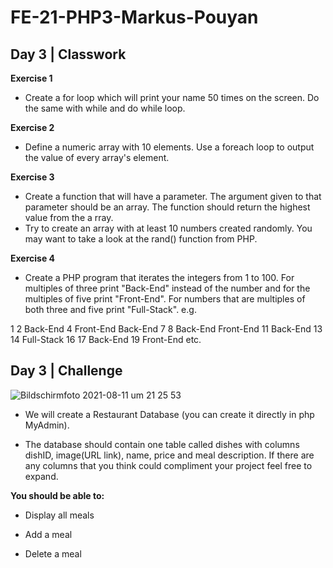 


# FE-21-PHP3-Markus-Pouyan

## Day 3 | Classwork

**Exercise 1**

* Create a for loop which will print your name 50 times on the screen. Do the same with while and do while loop. 

**Exercise 2**

* Define a numeric array with 10 elements. Use a foreach loop to output the value of every array's element.

**Exercise 3**

* Create a function that will have a parameter. The argument given to that parameter should be an array. The function should return the highest value from the a rray.
* Try to create an array with at least 10 numbers created randomly. You may want to take a look at the rand() function from PHP.

**Exercise 4**

* Create a PHP program that iterates the integers from 1 to 100. For multiples of three print "Back-End" instead of the number and for the multiples of five print "Front-End". For numbers that are multiples of both three and five print "Full-Stack".
e.g.

1
2
Back-End
4
Front-End
Back-End
7
8
Back-End
Front-End
11
Back-End
13
14
Full-Stack
16
17
Back-End
19
Front-End
etc.

## Day 3 | Challenge

![Bildschirmfoto 2021-08-11 um 21 25 53](https://user-images.githubusercontent.com/85449060/129090699-68944b69-db05-469e-a37f-e1f1edc3e599.png)


* We will create a Restaurant Database (you can create it directly in php MyAdmin).

* The database should contain one table called dishes with columns dishID, image(URL link), name, price and meal description. If there are any columns that you think could compliment your project feel free to expand. 

**You should be able to:**

* Display all meals

* Add a meal

* Delete a meal

